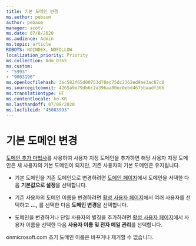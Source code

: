 ```yaml
---
title: 기본 도메인 변경
ms.author: pebaum
author: pebaum
manager: scotv
ms.date: 07/8/2020
ms.audience: Admin
ms.topic: article
ROBOTS: NOINDEX, NOFOLLOW
localization_priority: Priority
ms.collection: Adm_O365
ms.custom:
- "5993"
- "9003196"
ms.openlocfilehash: 3ac582f65d00753d78ed75dc2362ed9ae3ac87c0
ms.sourcegitcommit: 4265a9e79db6c2a396aa80ec0ebd467bbaadf366
ms.translationtype: HT
ms.contentlocale: ko-KR
ms.lasthandoff: 07/08/2020
ms.locfileid: "45083993"
---
```

# <a name="change-default-domain"></a>기본 도메인 변경

[도메인 추가 마법사](https://portal.office.com/adminportal/home#/Domains/Wizard)를 사용하여 사용자 지정 도메인을 추가하면 해당 사용자 지정 도메인은 새 사용자의 기본 도메인이 되지만, 기존 사용자의 기본 도메인은 유지됩니다.

- 기본 도메인을 기존 도메인으로 변경하려면 [도메인 페이지](https://admin.microsoft.com/Adminportal/Home#/Domains)에서 도메인을 서택한 다음 **기본값으로 설정**을 선택합니다.

- 기존 사용자의 도메인 이름을 변경하려면 [활성 사용자 페이지](https://admin.microsoft.com/Adminportal/Home#/users)에서 여러 사용자를 선택하고 **...,** 를 선택한 다음 **도메인 변경**을 선택합니다.

- 도메인을 변경하거나 단일 사용자의 별칭을 추가하려면 [활성 사용자 페이지](https://admin.microsoft.com/Adminportal/Home#/users)에서 사용자 이름을 선택한 다음 **사용자 이름 및 전자 메일 관리**를 선택합니다.

onmicrosoft.com 초기 도메인 이름은 바꾸거나 제거할 수 없습니다.